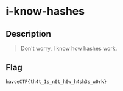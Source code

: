 # i-know-hashes
## Description
> Don't worry, I know how hashes work.

## Flag
`havceCTF{th4t_1s_n0t_h0w_h4sh3s_w0rk}`
